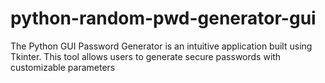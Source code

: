 # python-random-pwd-generator-gui
The Python GUI Password Generator is an intuitive application built using Tkinter. This tool allows users to generate secure passwords with customizable parameters
